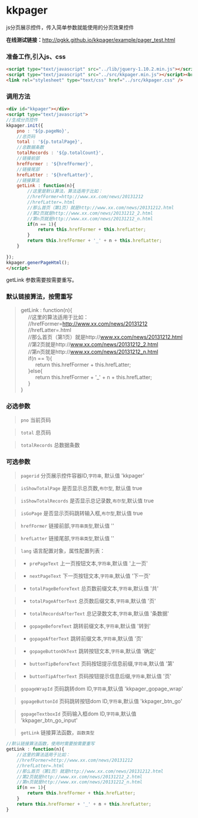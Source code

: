 kkpager
=======

js分页展示控件，传入简单参数就能使用的分页效果控件

<b>在线测试链接：</b>http://pgkk.github.io/kkpager/example/pager_test.html

### 准备工作,引入js、css
```html
<script type="text/javascript" src="../lib/jquery-1.10.2.min.js"></script><br/>
<script type="text/javascript" src="../src/kkpager.min.js"></script><br/>
<link rel="stylesheet" type="text/css" href="../src/kkpager.css" />
```
### 调用方法
```html
<div id="kkpager"></div>  
<script type="text/javascript">
//生成分页控件  
kkpager.init({
	pno : '${p.pageNo}',
	//总页码  
	total : '${p.totalPage}',  
	//总数据条数  
	totalRecords : '${p.totalCount}',  
	//链接前部  
	hrefFormer : '${hrefFormer}',
	//链接尾部  
	hrefLatter : '${hrefLatter}',
	//链接算法
	getLink : function(n){
		//这里是默认算法，算法适用于比如：
		//hrefFormer=http://www.xx.com/news/20131212
		//hrefLatter=.html
		//那么首页（第1页）就是http://www.xx.com/news/20131212.html
		//第2页就是http://www.xx.com/news/20131212_2.html
		//第n页就是http://www.xx.com/news/20131212_n.html
		if(n == 1){
			return this.hrefFormer + this.hrefLatter;
		}
		return this.hrefFormer + '_' + n + this.hrefLatter;
	}
	
});  
kkpager.generPageHtml();  
</script>
```
getLink 参数需要按需要重写。


### 默认链接算法，按需重写  
> getLink : function(n){  
>     &nbsp;&nbsp;&nbsp;&nbsp; //这里的算法适用于比如：  
>     &nbsp;&nbsp;&nbsp;&nbsp; //hrefFormer=http://www.xx.com/news/20131212  
>     &nbsp;&nbsp;&nbsp;&nbsp; //hrefLatter=.html  
>    &nbsp;&nbsp;&nbsp;&nbsp; //那么首页（第1页）就是http://www.xx.com/news/20131212.html  
>     &nbsp;&nbsp;&nbsp;&nbsp; //第2页就是http://www.xx.com/news/20131212_2.html  
>     &nbsp;&nbsp;&nbsp;&nbsp; //第n页就是http://www.xx.com/news/20131212_n.html  
>     &nbsp;&nbsp;&nbsp;&nbsp; if(n == 1){  
>     &nbsp;&nbsp;&nbsp;&nbsp; &nbsp;&nbsp;&nbsp;&nbsp;     return this.hrefFormer + this.hrefLatter;  
>     &nbsp;&nbsp;&nbsp;&nbsp; }else{  
>     &nbsp;&nbsp;&nbsp;&nbsp; &nbsp;&nbsp;&nbsp;&nbsp;     return this.hrefFormer + '_' + n + this.hrefLatter;  
>     &nbsp;&nbsp;&nbsp;&nbsp; }  
> }


### 必选参数
> `pno` 当前页码

> `total` 总页码

> `totalRecords` 总数据条数

### 可选参数
> `pagerid` 分页展示控件容器ID,`字符串`, 默认值 'kkpager'

> `isShowTotalPage` 是否显示总页数,`布尔型`, 默认值 true

> `isShowTotalRecords` 是否显示总记录数,`布尔型`,默认值 true

> `isGoPage` 是否显示页码跳转输入框,`布尔型`,默认值 true

> `hrefFormer` 链接前部,`字符串类型`,默认值 ''

> `hrefLatter` 链接尾部,`字符串类型`,默认值 ''

> `lang` 语言配置对象，属性配置列表：

> - `prePageText` 上一页按钮文本,`字符串`,默认值 '上一页'

> - `nextPageText` 下一页按钮文本,`字符串`,默认值 '下一页'

> - `totalPageBeforeText` 总页数前缀文本,`字符串`,默认值 '共'

> - `totalPageAfterText` 总页数后缀文本,`字符串`,默认值 '页'

> - `totalRecordsAfterText` 总记录数文本,`字符串`,默认值 '条数据'

> - `gopageBeforeText` 跳转前缀文本,`字符串`,默认值 '转到'

> - `gopageAfterText` 跳转前缀文本,`字符串`,默认值 '页'

> - `gopageButtonOkText` 跳转按钮文本,`字符串`,默认值 '确定'

> - `buttonTipBeforeText` 页码按钮提示信息前缀,`字符串`,默认值 '第'

> - `buttonTipAfterText` 页码按钮提示信息后缀,`字符串`,默认值 '页'

> `gopageWrapId`	页码跳转dom ID,`字符串`,默认值 'kkpager_gopage_wrap'

> `gopageButtonId` 页码跳转按钮dom ID,`字符串`,默认值 'kkpager_btn_go'

> `gopageTextboxId` 页码输入框dom ID,`字符串`,默认值 'kkpager_btn_go_input'
		
> `getLink` 链接算法函数，`函数类型`

```javascript
//默认链接算法函数，使用时需要按需要重写
getLink : function(n){
	//这里的算法适用于比如：
	//hrefFormer=http://www.xx.com/news/20131212
	//hrefLatter=.html
	//那么首页（第1页）就是http://www.xx.com/news/20131212.html
	//第2页就是http://www.xx.com/news/20131212_2.html
	//第n页就是http://www.xx.com/news/20131212_n.html
	if(n == 1){
		return this.hrefFormer + this.hrefLatter;
	}
	return this.hrefFormer + '_' + n + this.hrefLatter;
}
```


